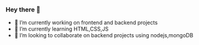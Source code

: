 ### Hey there 👋

<!--
**poojarupanwar/poojarupanwar** is a ✨ _special_ ✨ repository because its `README.md` (this file) appears on your GitHub profile.

Here are some ideas to get you started:
-->
- 🔭 I’m currently working on frontend and backend projects
- 🌱 I’m currently learning HTML,CSS,JS
- 👯 I’m looking to collaborate on backend projects using nodejs,mongoDB
<!-- - 🤔 I’m looking for help with ...
- 💬 Ask me about ...
- 📫 How to reach me: ...
- 😄 Pronouns: ...
- ⚡ Fun fact: ...
-->
